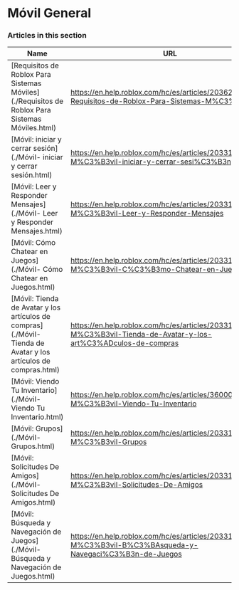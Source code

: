# Móvil General  
### Articles in this section
Name|URL
-|-
[Requisitos de Roblox Para Sistemas Móviles](./Requisitos de Roblox Para Sistemas Móviles.html) |https://en.help.roblox.com/hc/es/articles/203625474-Requisitos-de-Roblox-Para-Sistemas-M%C3%B3viles
[Móvil: iniciar y cerrar sesión](./Móvil- iniciar y cerrar sesión.html) |https://en.help.roblox.com/hc/es/articles/203313450-M%C3%B3vil-iniciar-y-cerrar-sesi%C3%B3n
[Móvil: Leer y Responder Mensajes](./Móvil- Leer y Responder Mensajes.html) |https://en.help.roblox.com/hc/es/articles/203313550-M%C3%B3vil-Leer-y-Responder-Mensajes
[Móvil: Cómo Chatear en Juegos](./Móvil- Cómo Chatear en Juegos.html) |https://en.help.roblox.com/hc/es/articles/203313520-M%C3%B3vil-C%C3%B3mo-Chatear-en-Juegos
[Móvil: Tienda de Avatar y los artículos de compras](./Móvil- Tienda de Avatar y los artículos de compras.html) |https://en.help.roblox.com/hc/es/articles/203313500-M%C3%B3vil-Tienda-de-Avatar-y-los-art%C3%ADculos-de-compras
[Móvil: Viendo Tu Inventario](./Móvil- Viendo Tu Inventario.html) |https://en.help.roblox.com/hc/es/articles/360000344426-M%C3%B3vil-Viendo-Tu-Inventario
[Móvil: Grupos](./Móvil- Grupos.html) |https://en.help.roblox.com/hc/es/articles/203313490-M%C3%B3vil-Grupos
[Móvil: Solicitudes De Amigos](./Móvil- Solicitudes De Amigos.html) |https://en.help.roblox.com/hc/es/articles/203313480-M%C3%B3vil-Solicitudes-De-Amigos
[Móvil: Búsqueda y Navegación de Juegos](./Móvil- Búsqueda y Navegación de Juegos.html) |https://en.help.roblox.com/hc/es/articles/203313460-M%C3%B3vil-B%C3%BAsqueda-y-Navegaci%C3%B3n-de-Juegos